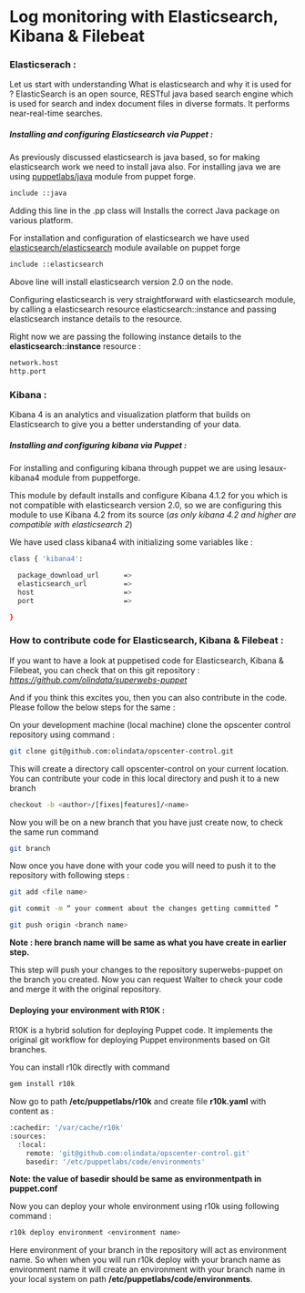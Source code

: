# Log monitoring with Elasticsearch, Kibana & Filebeat
### Elasticserach :

Let us start with understanding What is elasticsearch and why it is used for  ?
ElasticSearch is an open source, RESTful java based search engine which is used for search and index document files in diverse formats. It performs near-real-time searches.

##### Installing and configuring Elasticsearch via Puppet :

As previously discussed elasticsearch is java based, so for making elasticsearch work we need to install java also. For installing java we are using [puppetlabs/java](https://forge.puppetlabs.com/puppetlabs/java) module from puppet forge.
```sh
include ::java
```
Adding this line in the .pp class will Installs the correct Java package on various platform.

For installation and configuration of elasticsearch we have used [elasticsearch/elasticsearch](https://forge.puppetlabs.com/elasticsearch/elasticsearch) module available on puppet forge
```sh
include ::elasticsearch
```
Above line will install elasticsearch version 2.0 on the node.

Configuring elasticsearch is very straightforward with elasticsearch module, by calling a elasticsearch resource elasticsearch::instance and passing elasticsearch instance details to the resource.

Right now we are passing the following instance details to the **elasticsearch::instance** resource :
```sh
network.host
http.port
```

### Kibana :

Kibana 4 is an analytics and visualization platform that builds on Elasticsearch to give you a better understanding of your data.

##### Installing and configuring kibana via Puppet :

For installing and configuring kibana through puppet we are using lesaux-kibana4 module from puppetforge.

This module by default installs and configure Kibana 4.1.2 for you which is not compatible with elasticsearch version 2.0, so we are configuring this module to use Kibana 4.2 from its source (*as only kibana 4.2 and higher are compatible with elasticsearch 2*)

We have used class kibana4 with initializing some variables like :
```sh
class { 'kibana4':

  package_download_url  	=>
  elasticsearch_url 		=>
  host                		=> 
  port                		=>

}
```
### How to contribute code for Elasticsearch, Kibana & Filebeat :

If you want to have a look at puppetised code for Elasticsearch, Kibana & Filebeat, you can check that on this git repository : *https://github.com/olindata/superwebs-puppet*

And if you think this excites you, then you can also contribute in the code.
Please follow the below steps for the same :

On your development machine (local machine) clone the opscenter control repository using command : 
```sh
git clone git@github.com:olindata/opscenter-control.git
```
This will create a directory call opscenter-control on your current location.
You can contribute your code in this local directory and push it to a new branch 
```sh
checkout -b <author>/[fixes|features]/<name>
```
Now you will be on a new branch that you have just create now, to check the same run command
```sh
git branch 
```
Now once you have done with your code you will need to push it to the repository with following steps :
```sh
git add <file name>

git commit -m “ your comment about the changes getting committed ”

git push origin <branch name> 
```
**Note : here branch name will be same as what you have create in earlier step.**

This step will push your changes to the repository superwebs-puppet on the branch you created.
Now you can request Walter to check your code and merge it with the original repository.

#### Deploying your environment with R10K :

R10K is a hybrid solution for deploying Puppet code. It implements the original git workflow for deploying Puppet environments based on Git branches.

You can install r10k directly with command 
```sh
gem install r10k
```
Now go to path **/etc/puppetlabs/r10k** and create file **r10k.yaml** with content as :
```sh
:cachedir: '/var/cache/r10k'
:sources:
  :local:
    remote: 'git@github.com:olindata/opscenter-control.git'
    basedir: '/etc/puppetlabs/code/environments'
```
**Note: the value of basedir should be same as environmentpath in puppet.conf**

Now you can deploy your whole environment using r10k using following command :
```sh
r10k deploy environment <environment name>
```
Here environment of your branch in the repository will act as environment name.
So when when you will run r10k deploy with your branch name as environment name it will create an environment with your branch name in your local system on path **/etc/puppetlabs/code/environments**.

